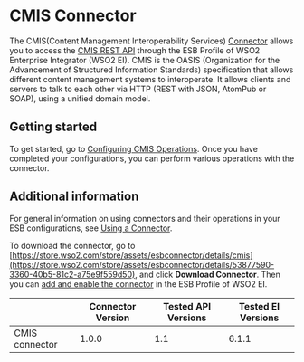# CMIS Connector

The CMIS(Content Management Interoperability Services) [Connector](https://docs.wso2.com/display/EI611/Working+with+Connectors) allows you to access the [CMIS REST API](http://docs.alfresco.com/community/pra/1/concepts/cmis-1.1-intro.html) through the ESB Profile of WSO2 Enterprise Integrator (WSO2 EI). CMIS is the OASIS (Organization for the Advancement of Structured Information Standards) specification that allows different content management systems to interoperate. It allows clients and servers to talk to each other via HTTP (REST with JSON, AtomPub or SOAP), using a unified domain model.

## Getting started
To get started, go to [Configuring CMIS Operations](configuringCmisOperations.md). Once you have completed your configurations, you can perform various operations with the connector.

## Additional information
For general information on using connectors and their operations in your ESB configurations, see [Using a Connector](https://docs.wso2.com/display/EI611/Using+a+Connector). 

To download the connector, go to [https://store.wso2.com/store/assets/esbconnector/details/cmis](https://store.wso2.com/store/assets/esbconnector/details/53877590-3360-40b5-81c2-a75e9f559d50), and click **Download Connector**. Then you can [add and enable the connector](https://docs.wso2.com/display/EI611/Working+with+Connectors+via+the+Management+Console) in the ESB Profile of WSO2 EI.

| | Connector Version | Tested API Versions | Tested EI Versions |
| ------------- | ------------- | ------------- | ------------- |
| CMIS connector | 1.0.0 | 1.1 | 6.1.1 |
